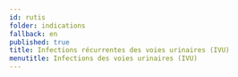 ```yaml
---
id: rutis
folder: indications
fallback: en
published: true
title: Infections récurrentes des voies urinaires (IVU)
menutitle: Infections des voies urinaires (IVU)
---
```

